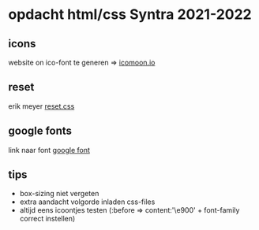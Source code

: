# opdacht html/css Syntra 2021-2022

## icons

website on ico-font te generen => [icomoon.io](https://icomoon.io)

## reset

erik meyer [reset.css](https://meyerweb.com/eric/tools/css/reset/)

## google fonts

link naar font [google font](https://fonts.google.com/specimen/Lato?query=lato)

## tips

- box-sizing niet vergeten
- extra aandacht volgorde inladen css-files
- altijd eens icoontjes testen (:before => content:'\e900' + font-family correct instellen)
